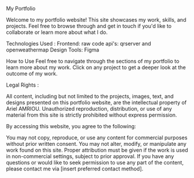 My Portfolio

Welcome to my portfolio website! This site showcases my work, skills, and projects. Feel free to browse through and get in touch if you'd like to collaborate or learn more about what I do.

Technologies Used :
Frontend: raw code
api's: qrserver and openweathermap
Design Tools: Figma


How to Use
Feel free to navigate through the sections of my portfolio to learn more about my work. Click on any project to get a deeper look at the outcome of my work.


Legal Rights :

All content, including but not limited to the projects, images, text, and designs presented on this portfolio website, are the intellectual property of Ariel AMRIOU. Unauthorized reproduction, distribution, or use of any material from this site is strictly prohibited without express permission.

By accessing this website, you agree to the following:

You may not copy, reproduce, or use any content for commercial purposes without prior written consent.
You may not alter, modify, or manipulate any work found on this site.
Proper attribution must be given if the work is used in non-commercial settings, subject to prior approval.
If you have any questions or would like to seek permission to use any part of the content, please contact me via [insert preferred contact method].

